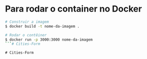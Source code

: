 # Para rodar o container no Docker
```bash
# Construir a imagem
$ docker build -t nome-da-imagem .

# Rodar o contêiner
$ docker run -p 3000:3000 nome-da-imagem
```#   C i t i e s - F o r m  
 #   C i t i e s - F o r m  
 